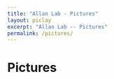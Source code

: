 ```yaml
---
title: "Allan Lab - Pictures"
layout: piclay
excerpt: "Allan Lab -- Pictures"
permalink: /pictures/
---
```


# Pictures

